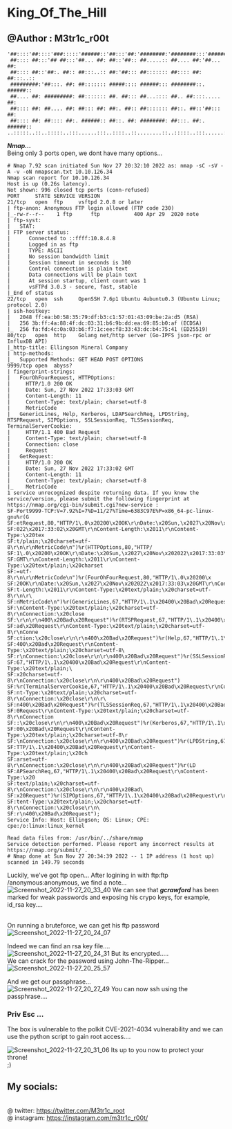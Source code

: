 # King_Of_The_Hill
## @Author : M3tr1c_r00t
```
'##::::'##::::'###:::::'######::'##:::'##:'########:'########:::'######::
 ##:::: ##:::'## ##:::'##... ##: ##::'##:: ##.....:: ##.... ##:'##... ##:
 ##:::: ##::'##:. ##:: ##:::..:: ##:'##::: ##::::::: ##:::: ##: ##:::..::
 #########:'##:::. ##: ##::::::: #####:::: ######::: ########::. ######::
 ##.... ##: #########: ##::::::: ##. ##::: ##...:::: ##.. ##::::..... ##:
 ##:::: ##: ##.... ##: ##::: ##: ##:. ##:: ##::::::: ##::. ##::'##::: ##:
 ##:::: ##: ##:::: ##:. ######:: ##::. ##: ########: ##:::. ##:. ######::
..:::::..::..:::::..:::......:::..::::..::........::..:::::..:::......:::
```
_**Nmap...**_
<br>Being only 3 ports open, we dont have many options...
```
# Nmap 7.92 scan initiated Sun Nov 27 20:32:10 2022 as: nmap -sC -sV -A -v -oN nmapscan.txt 10.10.126.34
Nmap scan report for 10.10.126.34
Host is up (0.26s latency).
Not shown: 996 closed tcp ports (conn-refused)
PORT     STATE SERVICE VERSION
21/tcp   open  ftp     vsftpd 2.0.8 or later
| ftp-anon: Anonymous FTP login allowed (FTP code 230)
|_-rw-r--r--    1 ftp      ftp           400 Apr 29  2020 note
| ftp-syst: 
|   STAT: 
| FTP server status:
|      Connected to ::ffff:10.8.4.8
|      Logged in as ftp
|      TYPE: ASCII
|      No session bandwidth limit
|      Session timeout in seconds is 300
|      Control connection is plain text
|      Data connections will be plain text
|      At session startup, client count was 1
|      vsFTPd 3.0.3 - secure, fast, stable
|_End of status
22/tcp   open  ssh     OpenSSH 7.6p1 Ubuntu 4ubuntu0.3 (Ubuntu Linux; protocol 2.0)
| ssh-hostkey: 
|   2048 ff:ea:b0:58:35:79:df:b3:c1:57:01:43:09:be:2a:d5 (RSA)
|   256 3b:ff:4a:88:4f:dc:03:31:b6:9b:dd:ea:69:85:b0:af (ECDSA)
|_  256 fa:fd:4c:0a:03:b6:f7:1c:ee:f8:33:43:dc:b4:75:41 (ED25519)
80/tcp   open  http    Golang net/http server (Go-IPFS json-rpc or InfluxDB API)
|_http-title: Ellingson Mineral Company
| http-methods: 
|_  Supported Methods: GET HEAD POST OPTIONS
9999/tcp open  abyss?
| fingerprint-strings: 
|   FourOhFourRequest, HTTPOptions: 
|     HTTP/1.0 200 OK
|     Date: Sun, 27 Nov 2022 17:33:03 GMT
|     Content-Length: 11
|     Content-Type: text/plain; charset=utf-8
|     MetricCode
|   GenericLines, Help, Kerberos, LDAPSearchReq, LPDString, RTSPRequest, SIPOptions, SSLSessionReq, TLSSessionReq, TerminalServerCookie: 
|     HTTP/1.1 400 Bad Request
|     Content-Type: text/plain; charset=utf-8
|     Connection: close
|     Request
|   GetRequest: 
|     HTTP/1.0 200 OK
|     Date: Sun, 27 Nov 2022 17:33:02 GMT
|     Content-Length: 11
|     Content-Type: text/plain; charset=utf-8
|_    MetricCode
1 service unrecognized despite returning data. If you know the service/version, please submit the following fingerprint at https://nmap.org/cgi-bin/submit.cgi?new-service :
SF-Port9999-TCP:V=7.92%I=7%D=11/27%Time=6383C97E%P=x86_64-pc-linux-gnu%r(G
SF:etRequest,80,"HTTP/1\.0\x20200\x20OK\r\nDate:\x20Sun,\x2027\x20Nov\x202
SF:022\x2017:33:02\x20GMT\r\nContent-Length:\x2011\r\nContent-Type:\x20tex
SF:t/plain;\x20charset=utf-8\r\n\r\nMetricCode\n")%r(HTTPOptions,80,"HTTP/
SF:1\.0\x20200\x20OK\r\nDate:\x20Sun,\x2027\x20Nov\x202022\x2017:33:03\x20
SF:GMT\r\nContent-Length:\x2011\r\nContent-Type:\x20text/plain;\x20charset
SF:=utf-8\r\n\r\nMetricCode\n")%r(FourOhFourRequest,80,"HTTP/1\.0\x20200\x
SF:20OK\r\nDate:\x20Sun,\x2027\x20Nov\x202022\x2017:33:03\x20GMT\r\nConten
SF:t-Length:\x2011\r\nContent-Type:\x20text/plain;\x20charset=utf-8\r\n\r\
SF:nMetricCode\n")%r(GenericLines,67,"HTTP/1\.1\x20400\x20Bad\x20Request\r
SF:\nContent-Type:\x20text/plain;\x20charset=utf-8\r\nConnection:\x20close
SF:\r\n\r\n400\x20Bad\x20Request")%r(RTSPRequest,67,"HTTP/1\.1\x20400\x20B
SF:ad\x20Request\r\nContent-Type:\x20text/plain;\x20charset=utf-8\r\nConne
SF:ction:\x20close\r\n\r\n400\x20Bad\x20Request")%r(Help,67,"HTTP/1\.1\x20
SF:400\x20Bad\x20Request\r\nContent-Type:\x20text/plain;\x20charset=utf-8\
SF:r\nConnection:\x20close\r\n\r\n400\x20Bad\x20Request")%r(SSLSessionReq,
SF:67,"HTTP/1\.1\x20400\x20Bad\x20Request\r\nContent-Type:\x20text/plain;\
SF:x20charset=utf-8\r\nConnection:\x20close\r\n\r\n400\x20Bad\x20Request")
SF:%r(TerminalServerCookie,67,"HTTP/1\.1\x20400\x20Bad\x20Request\r\nConte
SF:nt-Type:\x20text/plain;\x20charset=utf-8\r\nConnection:\x20close\r\n\r\
SF:n400\x20Bad\x20Request")%r(TLSSessionReq,67,"HTTP/1\.1\x20400\x20Bad\x2
SF:0Request\r\nContent-Type:\x20text/plain;\x20charset=utf-8\r\nConnection
SF::\x20close\r\n\r\n400\x20Bad\x20Request")%r(Kerberos,67,"HTTP/1\.1\x204
SF:00\x20Bad\x20Request\r\nContent-Type:\x20text/plain;\x20charset=utf-8\r
SF:\nConnection:\x20close\r\n\r\n400\x20Bad\x20Request")%r(LPDString,67,"H
SF:TTP/1\.1\x20400\x20Bad\x20Request\r\nContent-Type:\x20text/plain;\x20ch
SF:arset=utf-8\r\nConnection:\x20close\r\n\r\n400\x20Bad\x20Request")%r(LD
SF:APSearchReq,67,"HTTP/1\.1\x20400\x20Bad\x20Request\r\nContent-Type:\x20
SF:text/plain;\x20charset=utf-8\r\nConnection:\x20close\r\n\r\n400\x20Bad\
SF:x20Request")%r(SIPOptions,67,"HTTP/1\.1\x20400\x20Bad\x20Request\r\nCon
SF:tent-Type:\x20text/plain;\x20charset=utf-8\r\nConnection:\x20close\r\n\
SF:r\n400\x20Bad\x20Request");
Service Info: Host: Ellingson; OS: Linux; CPE: cpe:/o:linux:linux_kernel

Read data files from: /usr/bin/../share/nmap
Service detection performed. Please report any incorrect results at https://nmap.org/submit/ .
# Nmap done at Sun Nov 27 20:34:39 2022 -- 1 IP address (1 host up) scanned in 149.79 seconds
```
Luckily, we've got ftp open...
After logining in with ftp:ftp /anonymous:anonymous, we find a note...
<br>
![Screenshot_2022-11-27_20_33_40](https://user-images.githubusercontent.com/99975622/207656527-308477c4-f57e-4fe8-adf2-413337ab4f0c.png)
We can see that _**gcrawford**_ has been marked for weak passwords and exposing his crypo keys, for example, id_rsa key....

<br> On running a bruteforce, we can get his ftp password 
<br>
![Screenshot_2022-11-27_20_24_07](https://user-images.githubusercontent.com/99975622/207657452-ce70efa4-7ddd-467e-8718-cfd89fbd70e0.png)

Indeed we can find an rsa key file....
<br>
![Screenshot_2022-11-27_20_24_31](https://user-images.githubusercontent.com/99975622/207656195-08c684bc-761e-4bbb-a08f-22c3adc25463.png)
 But its encrypted.....
 <br> We can crack for the password using John-The-Ripper...
 <br>
 ![Screenshot_2022-11-27_20_25_57](https://user-images.githubusercontent.com/99975622/207658031-9321f0fe-7416-4331-9c32-4237ef6cbdb7.png)

 And we get our passphrase...
 <br>
 ![Screenshot_2022-11-27_20_27_49](https://user-images.githubusercontent.com/99975622/207658240-a868e7e7-86e6-4d85-b345-25ea0b47f8c9.png)
You can now ssh using the passphrase....
 
 ### Priv Esc ...
 The box is vulnerable to the  polkit CVE-2021-4034 vulnerability and we can use the python script to gain root access....
 <br>

 ![Screenshot_2022-11-27_20_31_06](https://user-images.githubusercontent.com/99975622/207658953-24ac6bad-d182-4368-9f79-4686c523cf4e.png)
Its up to you now to protect your throne!
<br>
;)
## My socials:
<br>@ twitter: https://twitter.com/M3tr1c_root
<br>@ instagram: https://instagram.com/m3tr1c_r00t/
 

